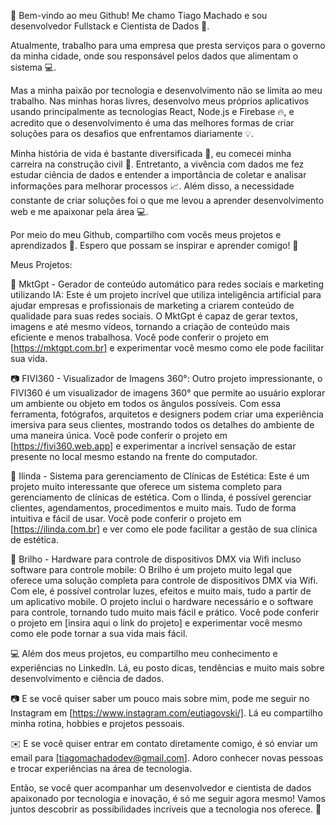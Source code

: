 👋 Bem-vindo ao meu Github! Me chamo Tiago Machado e sou desenvolvedor Fullstack e Cientista de Dados 🚀. 

Atualmente, trabalho para uma empresa que presta serviços para o governo da minha cidade, onde sou responsável pelos dados que alimentam o sistema 💻.

Mas a minha paixão por tecnologia e desenvolvimento não se limita ao meu trabalho. Nas minhas horas livres, desenvolvo meus próprios aplicativos usando principalmente as tecnologias React, Node.js e Firebase 🔥, e acredito que o desenvolvimento é uma das melhores formas de criar soluções para os desafios que enfrentamos diariamente 💡.

Minha história de vida é bastante diversificada 🌈, eu comecei minha carreira na construção civil 🔨. Entretanto, a vivência com dados me fez estudar ciência de dados e entender a importância de coletar e analisar informações para melhorar processos 📈. Além disso, a necessidade constante de criar soluções foi o que me levou a aprender desenvolvimento web e me apaixonar pela área 💻.

Por meio do meu Github, compartilho com vocês meus projetos e aprendizados 🤝. Espero que possam se inspirar e aprender comigo! 🌟

Meus Projetos:

🚀 MktGpt - Gerador de conteúdo automático para redes sociais e marketing utilizando IA: Este é um projeto incrível que utiliza inteligência artificial para ajudar empresas e profissionais de marketing a criarem conteúdo de qualidade para suas redes sociais. O MktGpt é capaz de gerar textos, imagens e até mesmo vídeos, tornando a criação de conteúdo mais eficiente e menos trabalhosa. Você pode conferir o projeto em [https://mktgpt.com.br] e experimentar você mesmo como ele pode facilitar sua vida.

📷 FIVI360 - Visualizador de Imagens 360°: Outro projeto impressionante, o FIVI360 é um visualizador de imagens 360° que permite ao usuário explorar um ambiente ou objeto em todos os ângulos possíveis. Com essa ferramenta, fotógrafos, arquitetos e designers podem criar uma experiência imersiva para seus clientes, mostrando todos os detalhes do ambiente de uma maneira única. Você pode conferir o projeto em [https://fivi360.web.app] e experimentar a incrível sensação de estar presente no local mesmo estando na frente do computador.

💆 Ilinda - Sistema para gerenciamento de Clínicas de Estética: Este é um projeto muito interessante que oferece um sistema completo para gerenciamento de clínicas de estética. Com o Ilinda, é possível gerenciar clientes, agendamentos, procedimentos e muito mais. Tudo de forma intuitiva e fácil de usar. Você pode conferir o projeto em [https://ilinda.com.br] e ver como ele pode facilitar a gestão de sua clínica de estética.

🌟 Brilho - Hardware para controle de dispositivos DMX via Wifi incluso software para controle mobile: O Brilho é um projeto muito legal que oferece uma solução completa para controle de dispositivos DMX via Wifi. Com ele, é possível controlar luzes, efeitos e muito mais, tudo a partir de um aplicativo mobile. O projeto inclui o hardware necessário e o software para controle, tornando tudo muito mais fácil e prático. Você pode conferir o projeto em [insira aqui o link do projeto] e experimentar você mesmo como ele pode tornar a sua vida mais fácil.

💻 Além dos meus projetos, eu compartilho meu conhecimento e experiências no LinkedIn. Lá, eu posto dicas, tendências e muito mais sobre desenvolvimento e ciência de dados.

📷 E se você quiser saber um pouco mais sobre mim, pode me seguir no Instagram em [https://www.instagram.com/eutiagovski/]. Lá eu compartilho minha rotina, hobbies e projetos pessoais.

✉️ E se você quiser entrar em contato diretamente comigo, é só enviar um email para [tiagomachadodev@gmail.com]. Adoro conhecer novas pessoas e trocar experiências na área de tecnologia.

Então, se você quer acompanhar um desenvolvedor e cientista de dados apaixonado por tecnologia e inovação, é só me seguir agora mesmo! Vamos juntos descobrir as possibilidades incríveis que a tecnologia nos oferece. 🚀
